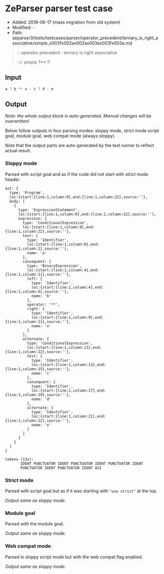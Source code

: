 # ZeParser parser test case

- Added: 2019-06-17 (mass migration from old system)
- Modified: -
- Path: zeparser3/tests/testcases/parser/operator_precedent/ternary_is_right_associative/simple_x003fx002ax002ax003ax003fx003a.md

> :: operator precedent : ternary is right associative
>
> ::> simple ?**:?:

## Input

`````js
a ? b ** x : c ? d : e
`````

## Output

_Note: the whole output block is auto-generated. Manual changes will be overwritten!_

Below follow outputs in four parsing modes: sloppy mode, strict mode script goal, module goal, web compat mode (always sloppy).

Note that the output parts are auto-generated by the test runner to reflect actual result.

### Sloppy mode

Parsed with script goal and as if the code did not start with strict mode header.

`````
ast: {
  type: 'Program',
  loc:{start:{line:1,column:0},end:{line:1,column:22},source:''},
  body: [
    {
      type: 'ExpressionStatement',
      loc:{start:{line:1,column:0},end:{line:1,column:22},source:''},
      expression: {
        type: 'ConditionalExpression',
        loc:{start:{line:1,column:0},end:{line:1,column:22},source:''},
        test: {
          type: 'Identifier',
          loc:{start:{line:1,column:0},end:{line:1,column:2},source:''},
          name: 'a'
        },
        consequent: {
          type: 'BinaryExpression',
          loc:{start:{line:1,column:4},end:{line:1,column:11},source:''},
          left: {
            type: 'Identifier',
            loc:{start:{line:1,column:4},end:{line:1,column:6},source:''},
            name: 'b'
          },
          operator: '**',
          right: {
            type: 'Identifier',
            loc:{start:{line:1,column:9},end:{line:1,column:11},source:''},
            name: 'x'
          }
        },
        alternate: {
          type: 'ConditionalExpression',
          loc:{start:{line:1,column:13},end:{line:1,column:22},source:''},
          test: {
            type: 'Identifier',
            loc:{start:{line:1,column:13},end:{line:1,column:15},source:''},
            name: 'c'
          },
          consequent: {
            type: 'Identifier',
            loc:{start:{line:1,column:17},end:{line:1,column:19},source:''},
            name: 'd'
          },
          alternate: {
            type: 'Identifier',
            loc:{start:{line:1,column:21},end:{line:1,column:22},source:''},
            name: 'e'
          }
        }
      }
    }
  ]
}

tokens (13x):
       IDENT PUNCTUATOR IDENT PUNCTUATOR IDENT PUNCTUATOR IDENT
       PUNCTUATOR IDENT PUNCTUATOR IDENT ASI
`````

### Strict mode

Parsed with script goal but as if it was starting with `"use strict"` at the top.

_Output same as sloppy mode._

### Module goal

Parsed with the module goal.

_Output same as sloppy mode._

### Web compat mode

Parsed in sloppy script mode but with the web compat flag enabled.

_Output same as sloppy mode._
